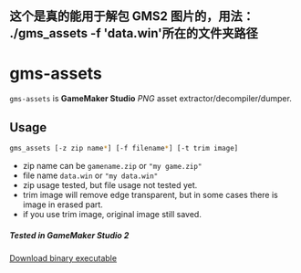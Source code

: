 ## 这个是真的能用于解包 GMS2 图片的，用法：  ./gms_assets -f 'data.win'所在的文件夹路径

gms-assets
==========
`gms-assets` is **GameMaker Studio** *PNG* asset extractor/decompiler/dumper.

## Usage
```bash
gms_assets [-z zip name*] [-f filename*] [-t trim image]
```
 - zip name can be `gamename.zip` or `"my game.zip"`
 - file name `data.win` or `"my data.win"`
 - zip usage tested, but file usage not tested yet.
 - trim image will remove edge transparent, but in some cases there is image in erased part.
 - if you use trim image, original image still saved.
 
##### Tested in GameMaker Studio 2
[Download binary executable](https://github.com/VicoErv/gms-assets/releases)
